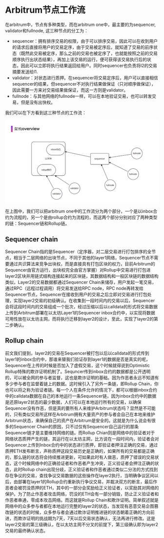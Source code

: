# Arbitrum节点工作流


在arbitrum中，节点有多种类型，而在arbitrum one中，最主要的为sequencer, validator和fullnode, 这三种节点的分工为：

- sequencer：拥有排序交易的权限，由于可以排序交易，因此可以在收到用户的请求后直接将用户的交易定序，由于交易被定序后，就知道了交易的前序状态（既然此交易被定序，那么之前的交易也被定序了，也就能按照之前的交易顺序执行出状态结果），再加上该交易的运行，便可获得该交易执行后的状态，因此可以立即将执行结果返回给用户。同时sequencer也负责将l2的交易摘要发送给l1.
- validator：对状态进行质押。在sequencer将交易定序后，用户可以直接相信sequencer的结果，但sequencer不对执行结果做保证（只对顺序做保证），因此需要一方来对交易结果做保证，而这一方则是validator。
- fullnode：与其他网络的fullnode一样，可以在本地验证交易，也可以转发交易，但是没有出快权。

我们可以在下方看到这三种节点的工作流：
<p align="center">
  <img src= "../pics/arch_overview.png" />
</p>
在上图中，我们可以把arbitrum one中的工作流分为两个部分，一个是以inbox合约为流程的，另一个是由rollup合约为流程的，而这两个部分分别对应了两种类型的链：Sequencer链和Rollup链。

## Sequencer chain
Sequencer Chain指的是Sequencer（定序器，对二层交易进行打包排序的全节点，相当于二层网络的出块节点，不同于其他的layer1网络，Sequencer节点不需要通过共识算法来竞争出块权，而是直接具有打包区块的权力，目前Arbitrum的Sequencer由官方运行，出块权完全由官方掌握）对Rollup中交易进行打包进layer2区块并用链式结构连接起来的区块链，其数据结构和一般区块链的数据结构类似，Layer2的交易数据都通过Sequencer Chain来储存，用户发起一笔交易，通过RPC（远程过程调用）将交易发送给RPC node，RPC node再转发给Sequencer节点，Sequencer在接收到用户的交易之后立即对交易进行打包处理，实现layer2交易的初级确认。在收集到一段时间内的交易以后，Sequencer会将这段时间内的交易组成一个批次，经过压缩以后以calldata的形式将交易数据上传到Arbitrum部署在以太坊Layer1的Sequencer inbox合约中，以实现将数据可用性放在以太坊主网，而将执行迁移到layer2的设计，至此，实现了layer2的第二步确认。



## Rollup chain
前文我们提到，layer2的交易在Sequencer被打包以后以calldata的形式传到layer1的inbox合约中，那谁来替我们验证存到layer1的数据是否是真实的呢，Sequencer在上传的时候是否加入了虚假交易，这个时候就得说到Optimistic Rollup特殊的欺诈证明机制了。Sequncer传到inbox合约的数据都是公开透明的，可以被全网的参与者监督，这也是欺诈证明的基础。因为作恶者永远不知道有多少参与者在监督着链上的数据。这时候引入了另外一条链，即Rollup Chain，你也可以将之称为验证者链。每一个人在条件允许的情况下，都可以根据inbox合约中的calldata数据在自己的本地运行一条Sequencer链，因为inbox合约中的数据是还原layer2状态的最少数据，人们可以在本地运行所有的交易，以确保Sequencer没有作恶，但是真的要所有人来维护Arbitrum状态吗？显然是不可能的，只有类似交易所这样在Arbitrum拥有大量资产的参与者会自己在本地来维护Arbitrum状态，来确保自己的资产在Arbitrum是安全的。这就是为什么说会有很多的Sequencer Chain的原因，只不过仅有Sequencer自己运行的那条Sequencer链才是主要维持网络的链。而Rollup Chian则是网络中的验证者对于网络状态质押产生的链，其运行在以太坊主网，比方说在一段时间内，验证者会对Sequencer上传到Inbox合约中的状态进行质押，即验证者押注正确的交易，通过质押ETH发布断言，声称质押这段交易历史是正确的，如果所有的交易都是正确的，那么链的状态将会持续推进更新，可如果此时有人做恶，质押了错误的交易状态，这个时候网络中的正确验证者和作恶者产生冲突，正义验证者会押注正确的状态，此时Rollup chain出现分歧，正义验证者和作恶者通过类似二分法的方式找到存在争议的交易，查找争议交易数据的这些操作在layer2执行，当明确争议区间以后，由部署在layer1的Rollup合约重新执行争议交易，并裁决双方的断言，最后作恶者会被罚没质押的ETH，其中的一部分会奖励给正义验证者，以奖励其对网络的保护。为了防止作恶者攻击网络，罚没的ETH会有一部分销毁，防止正义验证者和作恶者串通，零成本攻击网络。而这就是Rollup Chain和欺诈证明。简单叙述就是网络中的众多参与者都在本地运行完整的layer2的状态，当发现有恶意交易企图篡改链的状态的时候，众多参与者会通过欺诈证明推进链的状态朝着正确的方向前进，而欺诈证明的挑战期为7天，7天以后交易状态确认，无法再进行修改。这是layer2交易的第三级确认，在以太坊主网不分叉的前提下，第三级确认即为layer2交易的最终确认状态。
